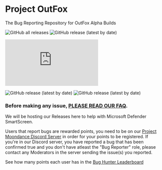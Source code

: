 # Project OutFox

The Bug Reporting Repository for OutFox Alpha Builds

![GitHub all releases](https://img.shields.io/github/downloads/TeamRizu/OutFox/total)
![GitHub release (latest by date)](https://img.shields.io/github/downloads/TeamRizu/OutFox/latest/total)

![GitHub release (latest by SemVer and asset including pre-releases)](https://img.shields.io/github/downloads-pre/TeamRizu/OutFox/latest/Stepmania-Outfox-Alpha-4.9.6-MacOS-M1-date-20201216.dmg)

![GitHub release (latest by date)](https://img.shields.io/github/downloads/TeamRizu/OutFox/OF4.9.6/total)
![GitHub release (latest by date)](https://img.shields.io/github/downloads/TeamRizu/OutFox/OF4.9.5/total)

### Before making any issue, [PLEASE READ OUR FAQ](https://projectmoon.dance/faq). 

We will be hosting our Releases here to help with Microsoft Defender SmartScreen.

Users that report bugs are rewarded points, you need to be on our [Project Moondance Discord Server](https://discord.gg/3DgsbSg) in order for your points to be registered. If you're in our Discord server, you have reported a bug that has been confirmed true and you don't have atleast the "Bug Reporter" role, please contact any Moderators in the server sending the issue(s) you reported.

See how many points each user has in the [Bug Hunter Leaderboard](https://docs.google.com/spreadsheets/d/1Yc9DdD4Qaaee77PqF0Z6jlbl8dyknVt_Qy1AMa7eNl0/edit?usp=sharing)
